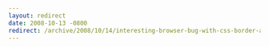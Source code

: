 ```yaml
---
layout: redirect
date: 2008-10-13 -0800
redirect: /archive/2008/10/14/interesting-browser-bug-with-css-border-and-the-select-element.aspx/
---
```

